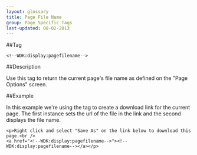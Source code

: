 ```yaml
---
layout: glossary
title: Page File Name
group: Page Specific Tags
last-updated: 08-02-2013
---
```


##Tag

`<!--WDK:display:pagefilename-->`

##Description

Use this tag to return the current page's file name as defined on the "Page Options" screen.

##Example

In this example we're using the tag to create a download link for the current page. The first instance sets the url of the file in the link and the second displays the file name.

```
<p>Right click and select "Save As" on the link below to download this page.<br />
<a href="<!--WDK:display:pagefilename-->"><!--WDK:display:pagefilename--></a></p>
```